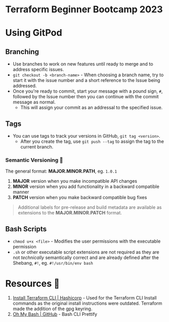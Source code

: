 # Terraform Beginner Bootcamp 2023

# Using GitPod

## Branching

- Use branches to work on new features until ready to merge and to address specific issues.
- `git checkout -b <branch-name>` - When choosing a branch name, try to start it with the issue number and a short reference to the Issue being addressed.
- Once you're ready to commit, start your message with a pound sign, `#`, followed by the Issue number then you can continue with the commit message as normal.
	- This will assign your commit as an addressal to the specified issue.

## Tags

- You can use tags to track your versions in GitHub, `git tag <version>`.
	- After you create the tag, use `git push --tag` to assign the tag to the current branch.

### Semantic Versioning :mage:

The general format: **MAJOR.MINOR.PATH**, eg. `1.0.1`

1. **MAJOR** version when you make incompatible API changes
2. **MINOR** version when you add functionality in a backward compatible manner
3. **PATCH** version when you make backward compatible bug fixes

> Additional labels for pre-release and build metadata are available as extensions to the **MAJOR.MINOR.PATCH** format.

## Bash Scripts
- `chmod u+x <file>` - Modifies the user permissions with the executable permission
- `.sh` or other executable script extensions are not required as they are not *technically* semantically correct and are already defined after the Shebang, `#!`, eg. `#!/usr/bin/env bash`

# Resources :link:
1. [Install Terraform CLI | Hashicorp](https://developer.hashicorp.com/terraform/tutorials/aws-get-started/install-cli) - Used for the Terraform CLI Install commands as the original install instructions were outdated. Terraform made the addition of the gpg keyring.
2. [Oh My Bash | GitHub](https://github.com/ohmybash/oh-my-bash) - Bash CLI Prettify